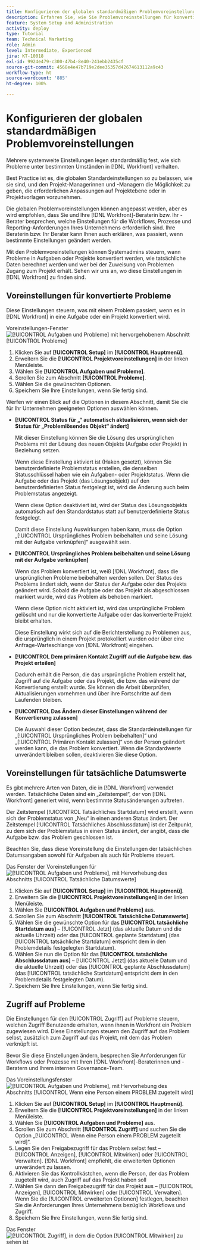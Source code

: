 ```yaml
---
title: Konfigurieren der globalen standardmäßigen Problemvoreinstellungen
description: Erfahren Sie, wie Sie Problemvoreinstellungen für konvertierte Probleme, tatsächliche Daten und Problemzugriff festlegen.
feature: System Setup and Administration
activity: deploy
type: Tutorial
team: Technical Marketing
role: Admin
level: Intermediate, Experienced
jira: KT-10018
exl-id: 9924e479-c300-47b4-8e40-241ebb2435cf
source-git-commit: 4568e4e47b719e2dee35357d42674613112a9c43
workflow-type: ht
source-wordcount: '885'
ht-degree: 100%

---
```


# Konfigurieren der globalen standardmäßigen Problemvoreinstellungen

Mehrere systemweite Einstellungen legen standardmäßig fest, wie sich Probleme unter bestimmten Umständen in [!DNL Workfront] verhalten.

Best Practice ist es, die globalen Standardeinstellungen so zu belassen, wie sie sind, und den Projekt-Managerinnen und -Managern die Möglichkeit zu geben, die erforderlichen Anpassungen auf Projektebene oder in Projektvorlagen vorzunehmen.

Die globalen Problemvoreinstellungen können angepasst werden, aber es wird empfohlen, dass Sie und Ihre [!DNL Workfront]-Beraterin bzw. Ihr -Berater besprechen, welche Einstellungen für die Workflows, Prozesse und Reporting-Anforderungen Ihres Unternehmens erforderlich sind. Ihre Beraterin bzw. Ihr Berater kann Ihnen auch erklären, was passiert, wenn bestimmte Einstellungen geändert werden.

Mit den Problemvoreinstellungen können Systemadmins steuern, wann Probleme in Aufgaben oder Projekte konvertiert werden, wie tatsächliche Daten berechnet werden und wer bei der Zuweisung von Problemen Zugang zum Projekt erhält. Sehen wir uns an, wo diese Einstellungen in [!DNL Workfront] zu finden sind.

## Voreinstellungen für konvertierte Probleme

Diese Einstellungen steuern, was mit einem Problem passiert, wenn es in [!DNL Workfront] in eine Aufgabe oder ein Projekt konvertiert wird.

Voreinstellungen-Fenster ![[!UICONTROL Aufgaben und Probleme] mit hervorgehobenem Abschnitt [!UICONTROL Probleme]](assets/admin-fund-issue-prefs-converting.png)

1. Klicken Sie auf **[!UICONTROL Setup]** im **[!UICONTROL Hauptmenü]**.
1. Erweitern Sie die **[!UICONTROL Projektvoreinstellungen]** in der linken Menüleiste.
1. Wählen Sie **[!UICONTROL Aufgaben und Probleme]**.
1. Scrollen Sie zum Abschnitt **[!UICONTROL Probleme]**.
1. Wählen Sie die gewünschten Optionen.
1. Speichern Sie Ihre Einstellungen, wenn Sie fertig sind.

Werfen wir einen Blick auf die Optionen in diesem Abschnitt, damit Sie die für Ihr Unternehmen geeigneten Optionen auswählen können.

* **[!UICONTROL Status für „“ automatisch aktualisieren, wenn sich der Status für „Problemlösendes Objekt“ ändert]**

  Mit dieser Einstellung können Sie die Lösung des ursprünglichen Problems mit der Lösung des neuen Objekts (Aufgabe oder Projekt) in Beziehung setzen.

  Wenn diese Einstellung aktiviert ist (Haken gesetzt), können Sie benutzerdefinierte Problemstatus erstellen, die denselben Statusschlüssel haben wie ein Aufgaben- oder Projektstatus. Wenn die Aufgabe oder das Projekt (das Lösungsobjekt) auf den benutzerdefinierten Status festgelegt ist, wird die Änderung auch beim Problemstatus angezeigt.

  Wenn diese Option deaktiviert ist, wird der Status des Lösungsobjekts automatisch auf den Standardstatus statt auf benutzerdefinierte Status festgelegt.

  Damit diese Einstellung Auswirkungen haben kann, muss die Option „[!UICONTROL Ursprüngliches Problem beibehalten und seine Lösung mit der Aufgabe verknüpfen]“ ausgewählt sein.

* **[!UICONTROL Ursprüngliches Problem beibehalten und seine Lösung mit der Aufgabe verknüpfen]**

  Wenn das Problem konvertiert ist, weiß [!DNL Workfront], dass die ursprünglichen Probleme beibehalten werden sollen. Der Status des Problems ändert sich, wenn der Status der Aufgabe oder des Projekts geändert wird. Sobald die Aufgabe oder das Projekt als abgeschlossen markiert wurde, wird das Problem als behoben markiert.

  Wenn diese Option nicht aktiviert ist, wird das ursprüngliche Problem gelöscht und nur die konvertierte Aufgabe oder das konvertierte Projekt bleibt erhalten.

  Diese Einstellung wirkt sich auf die Berichterstellung zu Problemen aus, die ursprünglich in einem Projekt protokolliert wurden oder über eine Anfrage-Warteschlange von [!DNL Workfront] eingehen.

* **[!UICONTROL Dem primären Kontakt Zugriff auf die Aufgabe bzw. das Projekt erteilen]**

  Dadurch erhält die Person, die das ursprüngliche Problem erstellt hat, Zugriff auf die Aufgabe oder das Projekt, die bzw. das während der Konvertierung erstellt wurde. Sie können die Arbeit überprüfen, Aktualisierungen vornehmen und über ihre Fortschritte auf dem Laufenden bleiben.

* **[!UICONTROL Das Ändern dieser Einstellungen während der Konvertierung zulassen]**

  Die Auswahl dieser Option bedeutet, dass die Standardeinstellungen für „[!UICONTROL Ursprüngliches Problem beibehalten]“ und „[!UICONTROL Primären Kontakt zulassen]“ von der Person geändert werden kann, die das Problem konvertiert. Wenn die Standardwerte unverändert bleiben sollen, deaktivieren Sie diese Option.

<!--
learn more URLs
Configure system-wide task and issue preferences
Issue statuses
Create and customize system-wide statuses
-->

## Voreinstellungen für tatsächliche Datumswerte

Es gibt mehrere Arten von Daten, die in [!DNL Workfront] verwendet werden. Tatsächliche Daten sind ein „Zeitstempel“, der von [!DNL Workfront] generiert wird, wenn bestimmte Statusänderungen auftreten.

Der Zeitstempel [!UICONTROL Tatsächliches Startdatum] wird erstellt, wenn sich der Problemstatus von „Neu“ in einen anderen Status ändert. Der Zeitstempel [!UICONTROL Tatsächliches Abschlussdatum] ist der Zeitpunkt, zu dem sich der Problemstatus in einen Status ändert, der angibt, dass die Aufgabe bzw. das Problem geschlossen ist.

Beachten Sie, dass diese Voreinstellung die Einstellungen der tatsächlichen Datumsangaben sowohl für Aufgaben als auch für Probleme steuert.

Das Fenster der Voreinstellungen für ![[!UICONTROL Aufgaben und Probleme], mit Hervorhebung des Abschnitts [!UICONTROL Tatsächliche Datumswerte]](assets/admin-fund-issue-prefs-actual-dates.png)

1. Klicken Sie auf **[!UICONTROL Setup]** im **[!UICONTROL Hauptmenü]**.
1. Erweitern Sie die **[!UICONTROL Projektvoreinstellungen]** in der linken Menüleiste.
1. Wählen Sie **[!UICONTROL Aufgaben und Probleme]** aus.
1. Scrollen Sie zum Abschnitt **[!UICONTROL Tatsächliche Datumswerte]**.
1. Wählen Sie die gewünschte Option für das **[!UICONTROL tatsächliche Startdatum aus]** – [!UICONTROL Jetzt] (das aktuelle Datum und die aktuelle Uhrzeit) oder das [!UICONTROL geplante Startdatum] (das [!UICONTROL tatsächliche Startdatum] entspricht dem in den Problemdetails festgelegten Startdatum).
1. Wählen Sie nun die Option für das **[!UICONTROL tatsächliche Abschlussdatum aus]** – [!UICONTROL Jetzt] (das aktuelle Datum und die aktuelle Uhrzeit) oder das [!UICONTROL geplante Abschlussdatum] (das [!UICONTROL tatsächliche Startdatum] entspricht dem in den Problemdetails festgelegten Datum).
1. Speichern Sie Ihre Einstellungen, wenn Sie fertig sind.


<!--
learn more URLs
Definitions for the project, task, and issue dates within Workfront
Configure system-wide task and issue preferences
-->

## Zugriff auf Probleme

Die Einstellungen für den [!UICONTROL Zugriff] auf Probleme steuern, welchen Zugriff Benutzende erhalten, wenn ihnen in Workfront ein Problem zugewiesen wird. Diese Einstellungen steuern den Zugriff auf das Problem selbst, zusätzlich zum Zugriff auf das Projekt, mit dem das Problem verknüpft ist.

Bevor Sie diese Einstellungen ändern, besprechen Sie Anforderungen für Workflows oder Prozesse mit Ihren [!DNL Workfront]-Beraterinnen und -Beratern und Ihrem internen Governance-Team.

Das Voreinstellungsfenster ![[!UICONTROL Aufgaben und Probleme], mit Hervorhebung des Abschnitts [!UICONTROL Wenn eine Person einem PROBLEM zugeteilt wird]](assets/admin-fund-issue-prefs-access-1.png)

1. Klicken Sie auf **[!UICONTROL Setup]** im **[!UICONTROL Hauptmenü]**.
1. Erweitern Sie die **[!UICONTROL Projektvoreinstellungen]** in der linken Menüleiste.
1. Wählen Sie **[!UICONTROL Aufgaben und Probleme]** aus.
1. Scrollen Sie zum Abschnitt **[!UICONTROL Zugriff]** und suchen Sie die Option „[!UICONTROL Wenn eine Person einem PROBLEM zugeteilt wird]“.
1. Legen Sie den Freigabezugriff für das Problem selbst fest – [!UICONTROL Anzeigen], [!UICONTROL Mitwirken] oder [!UICONTROL Verwalten]. [!DNL Workfront] empfiehlt, die erweiterten Optionen unverändert zu lassen.
1. Aktivieren Sie das Kontrollkästchen, wenn die Person, der das Problem zugeteilt wird, auch Zugriff auf das Projekt haben soll
1. Wählen Sie dann den Freigabezugriff für das Projekt aus – [!UICONTROL Anzeigen], [!UICONTROL Mitwirken] oder [!UICONTROL Verwalten]. Wenn Sie die [!UICONTROL erweiterten Optionen] festlegen, beachten Sie die Anforderungen Ihres Unternehmens bezüglich Workflows und Zugriff.
1. Speichern Sie Ihre Einstellungen, wenn Sie fertig sind.

Das Fenster ![[!UICONTROL Zugriff], in dem die Option [!UICONTROL Mitwirken] zu sehen ist](assets/admin-fund-issue-prefs-access-2.png)

<!--
learn more URLs
Configure system-wide task and issue preferences
Grant access to issues
-->
